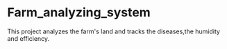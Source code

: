 # Farm_analyzing_system
This project analyzes the farm's land and tracks the diseases,the humidity and efficiency.
